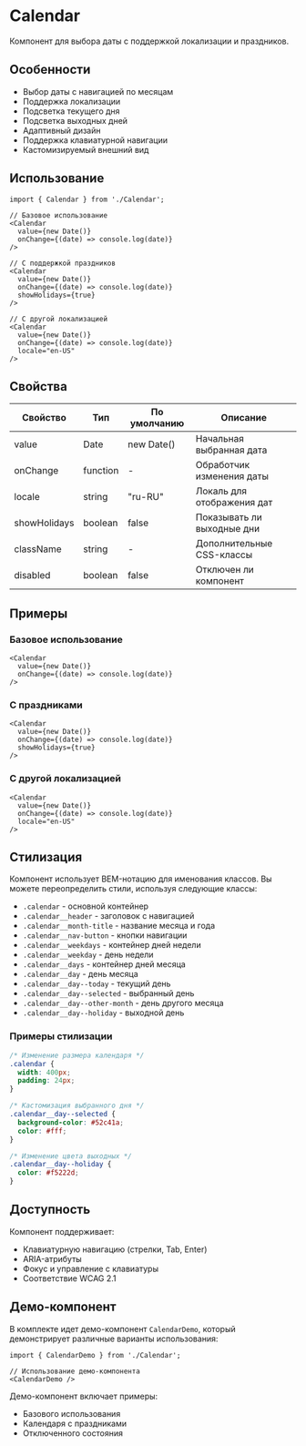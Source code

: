 # Calendar

Компонент для выбора даты с поддержкой локализации и праздников.

## Особенности

- Выбор даты с навигацией по месяцам
- Поддержка локализации
- Подсветка текущего дня
- Подсветка выходных дней
- Адаптивный дизайн
- Поддержка клавиатурной навигации
- Кастомизируемый внешний вид

## Использование

```tsx
import { Calendar } from './Calendar';

// Базовое использование
<Calendar 
  value={new Date()} 
  onChange={(date) => console.log(date)} 
/>

// С поддержкой праздников
<Calendar 
  value={new Date()} 
  onChange={(date) => console.log(date)} 
  showHolidays={true} 
/>

// С другой локализацией
<Calendar 
  value={new Date()} 
  onChange={(date) => console.log(date)} 
  locale="en-US" 
/>
```

## Свойства

| Свойство     | Тип       | По умолчанию | Описание                                      |
|--------------|-----------|--------------|-----------------------------------------------|
| value        | Date      | new Date()   | Начальная выбранная дата                      |
| onChange     | function  | -            | Обработчик изменения даты                     |
| locale       | string    | "ru-RU"      | Локаль для отображения дат                    |
| showHolidays | boolean   | false        | Показывать ли выходные дни                    |
| className    | string    | -            | Дополнительные CSS-классы                     |
| disabled     | boolean   | false        | Отключен ли компонент                         |

## Примеры

### Базовое использование
```tsx
<Calendar 
  value={new Date()} 
  onChange={(date) => console.log(date)} 
/>
```

### С праздниками
```tsx
<Calendar 
  value={new Date()} 
  onChange={(date) => console.log(date)} 
  showHolidays={true} 
/>
```

### С другой локализацией
```tsx
<Calendar 
  value={new Date()} 
  onChange={(date) => console.log(date)} 
  locale="en-US" 
/>
```

## Стилизация

Компонент использует BEM-нотацию для именования классов. Вы можете переопределить стили, используя следующие классы:

- `.calendar` - основной контейнер
- `.calendar__header` - заголовок с навигацией
- `.calendar__month-title` - название месяца и года
- `.calendar__nav-button` - кнопки навигации
- `.calendar__weekdays` - контейнер дней недели
- `.calendar__weekday` - день недели
- `.calendar__days` - контейнер дней месяца
- `.calendar__day` - день месяца
- `.calendar__day--today` - текущий день
- `.calendar__day--selected` - выбранный день
- `.calendar__day--other-month` - день другого месяца
- `.calendar__day--holiday` - выходной день

### Примеры стилизации

```css
/* Изменение размера календаря */
.calendar {
  width: 400px;
  padding: 24px;
}

/* Кастомизация выбранного дня */
.calendar__day--selected {
  background-color: #52c41a;
  color: #fff;
}

/* Изменение цвета выходных */
.calendar__day--holiday {
  color: #f5222d;
}
```

## Доступность

Компонент поддерживает:
- Клавиатурную навигацию (стрелки, Tab, Enter)
- ARIA-атрибуты
- Фокус и управление с клавиатуры
- Соответствие WCAG 2.1

## Демо-компонент

В комплекте идет демо-компонент `CalendarDemo`, который демонстрирует различные варианты использования:

```tsx
import { CalendarDemo } from './Calendar';

// Использование демо-компонента
<CalendarDemo />
```

Демо-компонент включает примеры:
- Базового использования
- Календаря с праздниками
- Отключенного состояния 